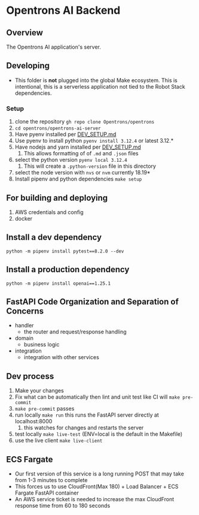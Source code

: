 # Opentrons AI Backend

## Overview

The Opentrons AI application's server.

## Developing

- This folder is **not** plugged into the global Make ecosystem. This is intentional, this is a serverless application not tied to the Robot Stack dependencies.

### Setup

1. clone the repository `gh repo clone Opentrons/opentrons`
1. `cd opentrons/opentrons-ai-server`
1. Have pyenv installed per [DEV_SETUP.md](../DEV_SETUP.md)
1. Use pyenv to install python `pyenv install 3.12.4` or latest 3.12.\*
1. Have nodejs and yarn installed per [DEV_SETUP.md](../DEV_SETUP.md)
   1. This allows formatting of of `.md` and `.json` files
1. select the python version `pyenv local 3.12.4`
   1. This will create a `.python-version` file in this directory
1. select the node version with `nvs` or `nvm` currently 18.19\*
1. Install pipenv and python dependencies `make setup`

## For building and deploying

1. AWS credentials and config
1. docker

## Install a dev dependency

`python -m pipenv install pytest==8.2.0 --dev`

## Install a production dependency

`python -m pipenv install openai==1.25.1`

## FastAPI Code Organization and Separation of Concerns

- handler
  - the router and request/response handling
- domain
  - business logic
- integration
  - integration with other services

## Dev process

1. Make your changes
1. Fix what can be automatically then lint and unit test like CI will `make pre-commit`
1. `make pre-commit` passes
1. run locally `make run` this runs the FastAPI server directly at localhost:8000
   1. this watches for changes and restarts the server
1. test locally `make live-test` (ENV=local is the default in the Makefile)
1. use the live client `make live-client`

## ECS Fargate

- Our first version of this service is a long running POST that may take from 1-3 minutes to complete
- This forces us to use CloudFront(Max 180) + Load Balancer + ECS Fargate FastAPI container
- An AWS service ticket is needed to increase the max CloudFront response time from 60 to 180 seconds
